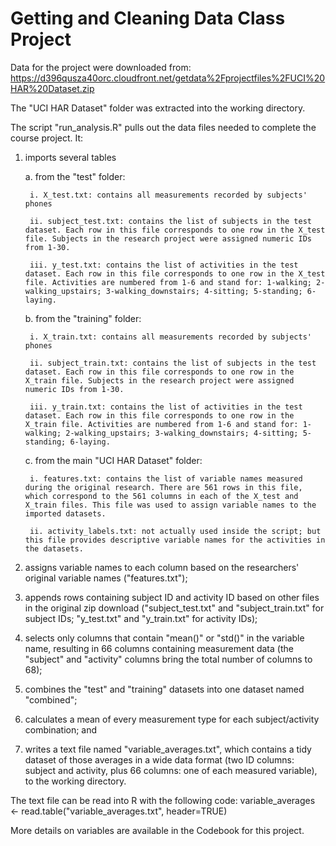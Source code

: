 # Getting and Cleaning Data Class Project
Data for the project were downloaded from:
https://d396qusza40orc.cloudfront.net/getdata%2Fprojectfiles%2FUCI%20HAR%20Dataset.zip

The "UCI HAR Dataset" folder was extracted into the working directory.

The script "run_analysis.R" pulls out the data files needed to complete the course project. It:
1. imports several tables

	a. from the "test" folder:

		i. X_test.txt: contains all measurements recorded by subjects' phones

		ii. subject_test.txt: contains the list of subjects in the test dataset. Each row in this file corresponds to one row in the X_test file. Subjects in the research project were assigned numeric IDs from 1-30.
		
		iii. y_test.txt: contains the list of activities in the test dataset. Each row in this file corresponds to one row in the X_test file. Activities are numbered from 1-6 and stand for: 1-walking; 2-walking_upstairs; 3-walking_downstairs; 4-sitting; 5-standing; 6-laying.
	
	b. from the "training" folder:
		
		i. X_train.txt: contains all measurements recorded by subjects' phones
		
		ii. subject_train.txt: contains the list of subjects in the test dataset. Each row in this file corresponds to one row in the X_train file. Subjects in the research project were assigned numeric IDs from 1-30.
		
		iii. y_train.txt: contains the list of activities in the test dataset. Each row in this file corresponds to one row in the X_train file. Activities are numbered from 1-6 and stand for: 1-walking; 2-walking_upstairs; 3-walking_downstairs; 4-sitting; 5-standing; 6-laying.
	
	c. from the main "UCI HAR Dataset" folder:
		
		i. features.txt: contains the list of variable names measured during the original research. There are 561 rows in this file, which correspond to the 561 columns in each of the X_test and X_train files. This file was used to assign variable names to the imported datasets.
		
		ii. activity_labels.txt: not actually used inside the script; but this file provides descriptive variable names for the activities in the datasets.

2. assigns variable names to each column based on the researchers' original variable names ("features.txt");
3. appends rows containing subject ID and activity ID based on other files in the original zip download ("subject_test.txt" and "subject_train.txt" for subject IDs; "y_test.txt" and "y_train.txt" for activity IDs);
4. selects only columns that contain "mean()" or "std()" in the variable name, resulting in 66 columns containing measurement data (the "subject" and "activity" columns bring the total number of columns to 68);
5. combines the "test" and "training" datasets into one dataset named "combined";
6. calculates a mean of every measurement type for each subject/activity combination;
and 
7. writes a text file named "variable_averages.txt", which contains a tidy dataset of those averages in a wide data format (two ID columns: subject and activity, plus 66 columns: one of each measured variable), to the working directory. 

The text file can be read into R with the following code:
variable_averages <- read.table("variable_averages.txt", header=TRUE)

More details on variables are available in the Codebook for this project.
